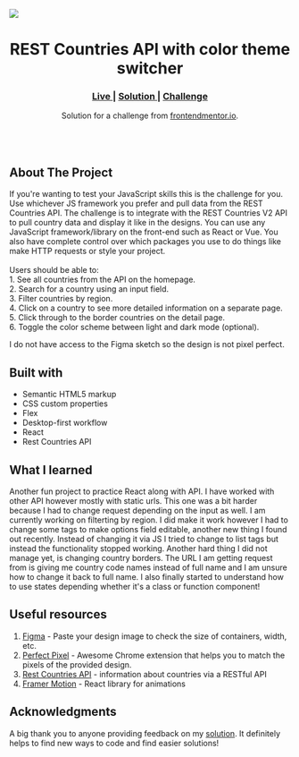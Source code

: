 <img src="https://github.com/catherineisonline/rest-countries/blob/main/public/project-preview.png?raw=true"></img>

<h1 align="center">REST Countries API with color theme switcher</h1>

<div align="center">
  <h3>
    <a href="https://catherineisonline.github.io/rest-countries/" color="white">
      Live
    </a>
    <span> | </span>
    <a href="https://www.frontendmentor.io/solutions/rest-countries-api-with-color-theme-switcher-SySqXmn49">
      Solution
    </a>
   <span> | </span>
    <a href="https://www.frontendmentor.io/challenges/rest-countries-api-with-color-theme-switcher-5cacc469fec04111f7b848ca">
      Challenge
    </a>
  </h3>
</div>
<div align="center">
   Solution for a challenge from  <a href="https://www.frontendmentor.io/" target="_blank">frontendmentor.io</a>.
</div>
<br>
<br>
<br>

## About The Project

<p>If you're wanting to test your JavaScript skills this is the challenge for you. Use whichever JS framework you prefer and pull data from the REST Countries API. 
The challenge is to integrate with the REST Countries V2 API to pull country data and display it like in the designs.
You can use any JavaScript framework/library on the front-end such as React or Vue. You also have complete control over which packages you use to do things like make HTTP requests or style your project.
<br><br>Users should be able to:
<br>1. See all countries from the API on the homepage.
<br>
2. Search for a country using an input field.

<br>
3. Filter countries by region.

<br>
4. Click on a country to see more detailed information on a separate page.
<br>
5. Click through to the border countries on the detail page.
<br>
6. Toggle the color scheme between light and dark mode (optional).
<br> <p>I do not have access to the Figma sketch so the design is not pixel perfect.</p>

## Built with

- Semantic HTML5 markup
- CSS custom properties
- Flex
- Desktop-first workflow
- React
- Rest Countries API

## What I learned

Another fun project to practice React along with API. I have worked with other API however mostly with static urls. This one was a bit harder because I had to change request depending on the input as well. I am currently working on filterting by region. I did make it work however I had to change some tags to make options field editable, another new thing I found out recently. Instead of changing it via JS I tried to change to list tags but instead the functionality stopped working. Another hard thing I did not manage yet, is changing country borders. The URL I am getting request from is giving me country code names instead of full name and I am unsure how to change it back to full name.
I also finally started to understand how to use states depending whether it's a class or function component!

## Useful resources

1. <a href="https://www.figma.com/">Figma</a> - Paste your design image to check the size of containers, width, etc.
2. <a href="https://chrome.google.com/webstore/detail/perfectpixel-by-welldonec/dkaagdgjmgdmbnecmcefdhjekcoceebi">Perfect Pixel</a> - Awesome Chrome extension that helps you to match the pixels of the provided design.
3. <a href="https://restcountries.com/">Rest Countries API</a> - information about countries via a RESTful API
4. <a href="https://www.framer.com/motion/">Framer Motion</a> - React library for animations

## Acknowledgments

A big thank you to anyone providing feedback on my <a href="https://www.frontendmentor.io/solutions/rest-countries-api-with-color-theme-switcher-SySqXmn49">solution</a>. It definitely helps to find new ways to code and find easier solutions!

